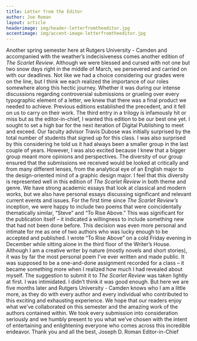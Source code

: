 ```yaml
---
title: Letter from the Editor
author: Joe Roman
layout: article
headerimage: img/header-letterfromtheeditor.jpg
accentimage: img/accent-image-letterfromtheeditor.jpg
---
```


Another spring semester here at Rutgers University - Camden and accompanied with the weather’s indecisiveness comes another edition of *The Scarlet Review*. Although we were blessed and cursed with not one but two snow days right in the middle of March, we persevered and carried on with our deadlines. Not like we had a choice considering our grades were on the line, but I think we each realized the importance of our roles somewhere along this hectic journey. Whether it was during our intense discussions regarding controversial submissions or grueling over every typographic element of a letter, we knew that there was a final product we needed to achieve. Previous editions established the precedent, and it fell on us to carry on their work. The third entry in a trilogy is infamously hit or miss but as the editor-in-chief, I wanted this edition to be our best one yet. I sought to set a high bar for the next iteration of Digital Publishing to meet and exceed.
Our faculty advisor Travis Dubose was initially surprised by the total number of students that signed up for this class. I was also surprised by this considering he told us it had always been a smaller group in the last couple of years. However, I was also excited because I knew that a bigger group meant more opinions and perspectives. The diversity of our group ensured that the submissions we received would be looked at critically and from many different lenses, from the analytical eye of an English major to the design-oriented mind of a graphic design major. I feel that this diversity is represented well in this edition of *The Scarlet Review* in both theme and genre. We have strong academic essays that look at classical and modern works, but we also have personal essays discussing significant and relevant current events and issues.
For the first time since *The Scarlet Review’s* inception, we were happy to include two poems that were coincidentally thematically similar, “Steve” and “To Rise Above.” This was significant for the publication itself – it indicated a willingness to include something new that had not been done before. This decision was even more personal and intimate for me as one of two authors who was lucky enough to be accepted and published. I wrote “To Rise Above” on a cold Friday evening in December while sitting alone in the third floor of the Writer’s House. Although I am a creative writer by nature (mostly novels and short stories), it was by far the most personal poem I’ve ever written and made public. It was supposed to be a one-and-done assignment recorded for a class – it became something more when I realized how much I had revealed about myself. The suggestion to submit it to *The Scarlet Review* was taken lightly at first. I was intimidated. I didn’t think it was good enough. But here we are five months later and Rutgers University - Camden knows who I am a little more, as they do with every author and every individual who contributed to this exciting and exhausting experience. We hope that our readers enjoy what we’ve collaborated on this semester and the amazing work of the authors contained within. We took every submission into consideration seriously and we humbly present to you what we’ve chosen with the intent of entertaining and enlightening everyone who comes across this incredible endeavor.
Thank you and all the best,
Joseph D. Roman
Editor-in-Chief
